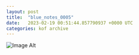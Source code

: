 ```yaml
---
layout:	post
title:	"blue_notes_0005"
date:	2023-02-19 00:51:44.857790937 +0000 UTC
categories:	kof archive
---
```


![Image Alt](https://k0f.github.io/assets/blue_notes_0005.png)
